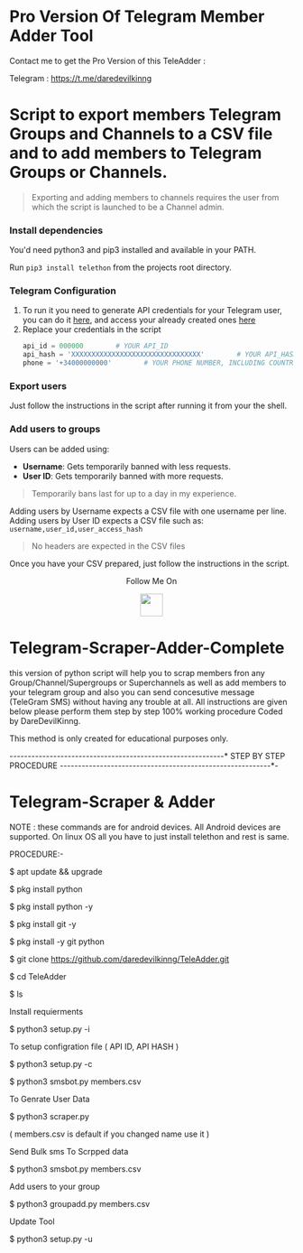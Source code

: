 # Pro Version Of Telegram Member Adder Tool

Contact me to get the Pro Version of this TeleAdder :


 Telegram : https://t.me/daredevilkinng
 
 
# Script to export members Telegram Groups and Channels to a CSV file and to add members to Telegram Groups or Channels.

> Exporting and adding members to channels requires the user from which the script is launched to be a Channel admin.

### Install dependencies

You'd need python3 and pip3 installed and available in your PATH.

Run `pip3 install telethon` from the projects root directory.

### Telegram Configuration

1. To run it you need to generate API credentials for your Telegram user, you can do it [here](https://my.telegram.org), and access your already created ones [here](https://my.telegram.org)
2. Replace your credentials in the script
    ```python
    api_id = 000000        # YOUR API_ID
    api_hash = 'XXXXXXXXXXXXXXXXXXXXXXXXXXXXXXXX'        # YOUR API_HASH
    phone = '+34000000000'        # YOUR PHONE NUMBER, INCLUDING COUNTRY CODE
    ```

### Export users
Just follow the instructions in the script after running it from your the shell.

### Add users to groups

Users can be added using:
- **Username**: Gets temporarily banned with less requests.
- **User ID**: Gets temporarily banned with more requests.

> Temporarily bans last for up to a day in my experience.

Adding users by Username expects a CSV file with one username per line.
Adding users by User ID expects a CSV file such as: `username,user_id,user_access_hash`

> No headers are expected in the CSV files

Once you have your CSV prepared, just follow the instructions in the script.


<p align="center">
  Follow Me On
</p>
<p align="center">
  <a href="https://youtu.be/DiXvVSzFo0g">
    <img src="https://www.iconsdb.com/icons/preview/black/youtube-4-xxl.png" width="40" height="40">
  </a>
</p>


# Telegram-Scraper-Adder-Complete
this version of python script will help you to scrap members fron any Group/Channel/Supergroups or Superchannels as well as add members to your telegram group and also you can send concesutive message (TeleGram SMS) without having any trouble at all. All instructions are given below please perform them step by step 100% working procedure Coded by DareDevilKinng.

This method is only created for educational purposes only.

-*-*-*-*-*-*-*-*-*-*-*-*-*-*-*-*-*-*-*-*-*-*-*-*-*-*-*-*-*-*-*-*-*-*-*-*-*-*-*-*-*-*-*-*-*-*-*-*-*-*-*-*-*-*-*-*-*-*-*
                                             STEP BY STEP PROCEDURE 
*-*-*-*-*-*-*-*-*-*-*-*-*-*-*-*-*-*-*-*-*-*-*-*-*-*-*-*-*-*-*-*-*-*-*-*-*-*-*-*-*-*-*-*-*-*-*-*-*-*-*-*-*-*-*-*-*-*-*-


# Telegram-Scraper & Adder


NOTE : these commands are for android devices. All Android devices are supported. On linux OS all you have to just install telethon and rest is same.



PROCEDURE:-


$ apt update && upgrade


$ pkg install python


$ pkg install python -y


$ pkg install git -y


$ pkg install -y git python


$ git clone https://github.com/daredevilkinng/TeleAdder.git


$ cd TeleAdder


$ ls



Install requierments

$ python3 setup.py -i



To setup configration file ( API ID, API HASH )

$ python3 setup.py -c

$ python3 smsbot.py members.csv



To Genrate User Data

$ python3 scraper.py

( members.csv is default if you changed name use it )



Send Bulk sms To Scrpped data

$ python3 smsbot.py members.csv



Add users to your group

$ python3 groupadd.py members.csv



Update Tool

$ python3 setup.py -u

